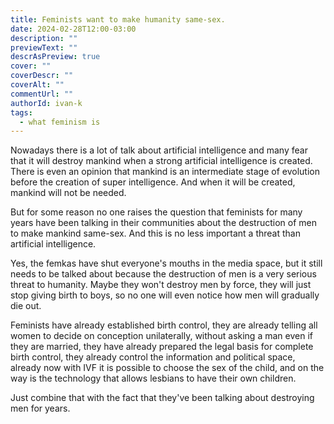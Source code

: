 ```yaml
---
title: Feminists want to make humanity same-sex.
date: 2024-02-28T12:00-03:00
description: ""
previewText: ""
descrAsPreview: true
cover: ""
coverDescr: ""
coverAlt: ""
commentUrl: ""
authorId: ivan-k
tags:
  - what feminism is
---
```

Nowadays there is a lot of talk about artificial intelligence and many fear that it will destroy mankind when a strong artificial intelligence is created. There is even an opinion that mankind is an intermediate stage of evolution before the creation of super intelligence. And when it will be created, mankind will not be needed.

But for some reason no one raises the question that feminists for many years have been talking in their communities about the destruction of men to make mankind same-sex. And this is no less important a threat than artificial intelligence.

Yes, the femkas have shut everyone's mouths in the media space, but it still needs to be talked about because the destruction of men is a very serious threat to humanity. Maybe they won't destroy men by force, they will just stop giving birth to boys, so no one will even notice how men will gradually die out.

Feminists have already established birth control, they are already telling all women to decide on conception unilaterally, without asking a man even if they are married, they have already prepared the legal basis for complete birth control, they already control the information and political space, already now with IVF it is possible to choose the sex of the child, and on the way is the technology that allows lesbians to have their own children.

Just combine that with the fact that they've been talking about destroying men for years.
